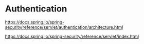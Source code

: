 # Authentication

https://docs.spring.io/spring-security/reference/servlet/authentication/architecture.html


https://docs.spring.io/spring-security/reference/servlet/index.html